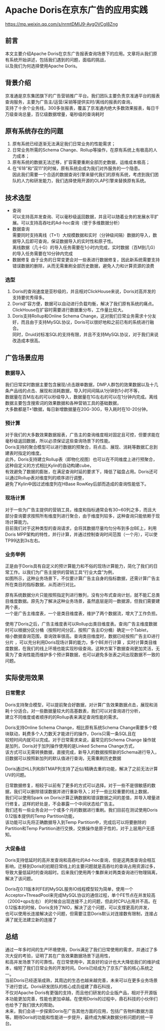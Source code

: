 

# Apache Doris在京东广告的应用实践
https://mp.weixin.qq.com/s/nrmtDMIJ9-AvgOVCgI8Zng


##  前言
本文主要介绍Apache Doris在京东广告报表查询场景下的应用。文章将从我们原有系统开始讲述，包括我们遇到的问题，面临的挑战，  
以及我们为何选择使用Apache Doris。  

## 背景介绍  
京准通是京东集团旗下的广告营销推广平台。我们团队主要负责京准通平台的报表查询服务，主要为广告主/运营/采销等提供实时/离线的报表的查询，  
支持了十余个业务线，300多张报表，覆盖了京准通内绝大多数效果报表，每日千万级查询总量，百亿级数据增量，毫秒级的查询耗时  

## 原有系统存在的问题  
1. 原有系统已经逐渐无法满足我们日常业务的性能需求；
2. 日常业务所需的Schema Change、Rollup等操作，在原有系统上有极高的人力成本；  
3. 原有系统的数据无法迁移，扩容需要重刷全部历史数据，运维成本极高；  
4. 在“618”和“双11”的时候，原有系统会成为我们对外服务的一个隐患。  
因此我们需要一个合适的数据查询引擎来替代我们的原有系统，考虑到我们团队的人力和研发能力，我们选择使用开源的OLAP引擎来替换原有系统。  

## 技术选型
* 查询  
可以支持高并发查询、可以毫秒级返回数据，并且可以随着业务的发展水平扩展。可以支持高吞吐的Ad-hoc查询（便于多维数据分析） 
* 数据查询  
需要同时支持离线（T+1）大规模数据和实时（分钟级间隔）数据的导入，数据导入后即可查询，保证数据导入的实时性和原子性。  
离线数据（几十G）的导入任务需要在1小时内完成，实时数据（百M到几G）的导入任务需要在10分钟内完成    
* 数据修复
由于业务的日常变更会对一些表进行数据修复，因此新系统需要支持错误数据的删除，从而无需重刷全部历史数据，避免人力和计算资源的浪费  

### 选型  
1. Doris的查询速度是亚秒级的，并且相对ClickHouse来说，Doris对高并发的支持要优秀得多。  
2. Doris扩容方便，数据可以自动进行负载均衡，解决了我们原有系统的痛点。ClickHouse在扩容时需要进行数据重分布，工作量比较大。    
3. Doris支持Rollup和Online Schema Change，这对我们日常业务需求十分友好，而且由于支持MySQL协议，Doris可以很好地和之前已有的系统进行融合。  
同时，Druid对标准SQL的支持有限，并且不支持MySQL协议，对于我们来说改造成本很高。  


## 广告场景应用  
### 数据导入  
我们日常实时数据主要包含展现/点击跟单数据，DMP人群包的效果数据以及十几条产品线的点击、展现和消耗数据，导入时间间隔从1分钟到1小时不等，  
数据量在百M左右的可以秒级导入，数据量在1G左右的可以在1分钟内完成。离线数据主要包含搜索词的效果数据和各种营销工具的基础数据，  
大多数都是T+1数据，每日新增数据量在20G-30G，导入耗时在10-20分钟。    

### 预计算  
对于我们的大多数效果数据报表，广告主的查询维度相对固定且可控，但要求能在毫秒级返回数据，所以必须保证这些查询场景下的性能。  
Doris支持的聚合模型可以进行数据的预聚合，将点击、展现、消耗等数据汇总到建表时指定的维度。  
此外，Doris支持建立Rollup表（即物化视图）也可以在不同维度上进行预聚合，这种自定义的方式相比Kylin的自动构建cube，  
有效避免了数据的膨胀，在满足查询时延的要求下，降低了磁盘占用。Doris还可以通过Rollup表对维度列的顺序进行调整，  
避免了Kylin中因过滤维度列在HBase RowKey后部而造成的查询性能低下。    

### 现场计算
对于一些为广告主提供的营销工具，维度和指标通常会有30~60列之多，而且大部分查询要求按照所有维度列进行聚合，由于维度列较多，这种查询只能依赖于现场计算能力。  
目前我们对于这种类型的查询请求，会将其数据尽量均匀分布到多台BE上，利用Doris MPP架构的特性，并行计算，并通过控制查询时间范围（一个月），可以使TP99达到3s左右。  

### 业务举例
正是由于Doris具有自定义的预计算能力和不俗的现场计算能力，简化了我们的日常工作。以我们为广告主提供的营销工具“行业大盘”为例，  
如图所示，这种业务场景下，不仅要计算广告主自身的指标数据，还需计算广告主所在类目的指标数据，从而进行对比。 
 
原有系统数据分片只能按照指定列进行散列，没有分布式查询计划，就不能汇总类目维度数据。原先为了解决这种业务场景，虽然底层是同一数据源，但我们需要建两个表，  
一个是广告主维度表，一个是类目维度表，维护了两个数据流，增大了工作负担。  

使用了Doris之后，广告主维度表可以Rollup出类目维度表。查询广告主维度数据时可以根据分区分桶（按照时间分区，按照广告主ID分桶）确定一个Tablet，  
缩小数据查询范围，查询效率很高。查询类目维度时，数据已经按照广告主ID进行分片 ，可以充分利用Doris现场计算的能力，多个BE并行计算
，实时计算类目维度数据，在我们的线上环境也能实现秒级查询。这种方案下数据查询更加灵活，无需为了查询性能而维护多个预计算数据，也可以避免多张表之间出现数据不一致的问题。  


## 实际使用效果  

### 日常需求

Doris支持聚合模型，可以提前聚合好数据，对计算广告效果数据点击，展现和消耗十分适合。对一些数据量较大的高基数表，我们可以对查询进行分析，  
建立不同维度或者顺序的的Rollup表来满足查询性能的需求。  

Doris支持Online Schema Change，相比原有系统Schema Change需要多个模块联动，耗费多个人力数天才能进行的操作，Doris只需一条SQL且在  
较短时间内就可以完成。对于日常需求来说，最常见的Schema Change 操作就是加列，Doris对于加列操作使用的是Linked Schema Change方式，  
该方式可以无需转换数据，直接完成，新导入的数据按照新的Schema进行导入，旧数据可以按照新加列的默认值进行查询，无需重刷历史数据   

Doris通过HLL列和BITMAP列支持了近似/精确去重的功能，解决了之前无法计算UV的问题。  

日常数据修复，相较于以前有了更多的方式可以选择。对于一些不是很敏感的数据，我们可以删除错误数据并进行重新导入；对于一些比较重要的线上数据，  
我们可以使用Spark on Doris计算正确数据和错误数据之间的差值，并导入增量进行修复。这样的好处是，不会暴露一个中间状态给广告主。  
我们还有一些业务会对一个或多个月的数据进行重刷。我们目前在测试使用Doris 0.12版本提供的Temp Partition功能，  
该功能可以先将正确数据导入到Temp Partition中，完成后可以将要删除的Partition和Temp Partition进行交换，交换操作是原子性的，对于上层用户无感知。  

### 大促备战  
Doris支持低延时的高并发查询和高吞吐的Ad-hoc查询，但是这两类查询会相互影响，迁移到Doris的初期日常线上的主要问题就是高吞吐的查询占用资源过多，  
导致大量低延时的查询超时。后来我们使用两个集群来对两类查询进行物理隔离，解决了该问题。  

Doris在0.11版本时FE的MySQL服务IO线程模型较为简单，使用一个Acceptor+ThreadPool来完成MySQL协议的通信过程，单个FE节点在并发较高（2000+qps左右）
的时候会出现连接不上的问题，但此时CPU占用并不高。在0.12版本的时候，Doris支持了NIO，解决了这个问题，可以支撑更高的并发，  
也可以使用长连接解决这个问题，但需要注意Doris默认对连接数有限制，连接占满了就无法建立新的连接了  


## 总结
通过一年多时间的生产环境使用，Doris满足了我们日常使用的需求，并通过了多次大促的考验，证明了其在广告效果数据场景下适用性，  
和高并发场景下的可靠性。在日常使用中，其良好的设计也大大降低我们的维护成本，缩短了我们日常业务的开发时间。Doris已经成为了京东广告的核心系统之一。  
当前Doris已经逐渐成熟，其周边的生态也越来越完善，未来可以在更多业务场景下进行尝试。Doris研发团队的核心成员组建了鼎石科技，  
不仅对Apache Doris有更强的支持，而且他们研发的企业版产品，相对于开源版本功能更加完善，性能也更加卓越。在使用Doris的过程中，鼎石科技的小伙伴们也给予了我们很大的帮助。  
未来，我们会进一步探索Doris在广告其他方面的应用，包括广告物料数据方面等。期待Doris的功能和性能进一步提升，最终成为解决数据分析问题的统一平台。  
